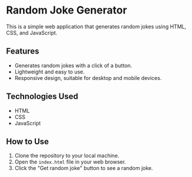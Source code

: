 
# Random Joke Generator

This is a simple web application that generates random jokes using HTML, CSS, and JavaScript.

## Features

- Generates random jokes with a click of a button.
- Lightweight and easy to use.
- Responsive design, suitable for desktop and mobile devices.

## Technologies Used

- HTML
- CSS
- JavaScript

## How to Use

1. Clone the repository to your local machine.
2. Open the `index.html` file in your web browser.
3. Click the "Get random joke" button to see a random joke.
